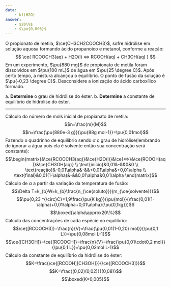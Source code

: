 ```yaml
---
data:
    - kf(H2O)
answer:
    - $20\%$
    - $\pu{0,005}$
---
```


O propionato de metila, $\ce{CH3CH2COOCH3}$, sofre hidrólise em solução aquosa formando ácido propanoico e metanol, conforme a reação:
$$
    \ce{ RCOOCH3(aq) + H2O(l) <=> RCOOH(aq) + CH3OH(aq) }
$$
Em um experimento, $\pu{880 mg}$ de propionato de metila foram dissolvidos em $\pu{100 mL}$ de água em $\pu{25 \degree C}$. Após certo tempo, a mistura alcançou o equilíbrio. O ponto de fusão da solução é $\pu{-0,23 \degree C}$. Desconsidere a ionização do ácido carboxílico formado.

a. **Determine** o grau de hidrólise do éster.
b. **Determine** a constante de equilíbrio de hidrólise do éster.

---

Cálculo do número de mols inicial de propianato de metila:
$$n=\frac{m}{M}$$
$$n=\frac{\pu{880e-3 g}}{\pu{88g mol-1}}=\pu{0,01mol}$$
Fazendo o quadrinho de equilíbrio sendo $\alpha$ o grau de hidrólise(lembrando de ignorar a água pois ela é solvente então sua concentração será constante):
$$\begin{matrix}&\ce{RCOOCH3(aq)}&\ce{H2O(l)}&\ce{<=>}&\ce{RCOOH(aq)}&\ce{CH3OH(aq)} \\ \text{início}&0,01&-&&0&0 \\ \text{reação}&-0,01\alpha&-&&+0,01\alpha&+0,01\alpha \\ \text{final}&0,01(1-\alpha)&-&&0,01\alpha&0,01\alpha \end{matrix}$$
Cálculo de $\alpha$ a partir da variação da temperatura de fusão:
$$\Delta T=k_{b}W=k_{b}\frac{n_{\ce{soluto}}}{m_{\ce{solvente}}}$$
$$\pu{0,23 ^{\circ}C}=1,9\frac{\pu{K kg}}{\pu{mol}}(\frac{0,01(1-\alpha)+0,01\alpha+0,01\alpha}{\pu{0,1kg}})$$
$$\boxed{\alpha\approx20\%}$$
Cálculo das concentrações de cada espécie no equilíbrio:
$$\ce{[RCOOCH3]}=\frac{n}{V}=\frac{\pu{0,01(1-0,20) mol}}{\pu{0,1 L}}=\pu{0,08mol L-1}$$
$$\ce{[CH3OH]}=\ce{[RCOOCH]}=\frac{n}{V}=\frac{\pu{0,01\cdot0,2 mol}}{\pu{0,1 L}}=\pu{0,02mol L-1}$$
Cálculo da constante de equilíbrio da hidrólise do éster:
$$K=\frac{\ce{[RCOOH][CH3OH]}}{\ce{[RCOOCH3]}}$$
$$K=\frac{(0,02)(0,02)}{(0,08)}$$
$$\boxed{K=0,005}$$

